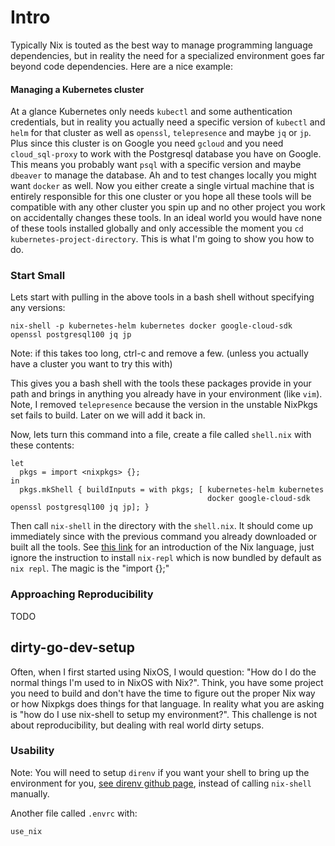 # Intro

Typically Nix is touted as the best way to manage programming language dependencies, but in reality the need for a specialized environment goes far beyond code dependencies. Here are a nice example:

#### Managing a Kubernetes cluster

At a glance Kubernetes only needs `kubectl` and some authentication credentials, but in reality you actually need a specific version of `kubectl` and `helm` for that cluster as well as `openssl`, `telepresence` and maybe `jq` or `jp`. Plus since this cluster is on Google you need `gcloud` and you need `cloud_sql-proxy` to work with the Postgresql database you have on Google. This means you probably want `psql` with a specific version and maybe `dbeaver` to manage the database. Ah and to test changes locally you might want `docker` as well. Now you either create a single virtual machine that is entirely responsible for this one cluster or you hope all these tools will be compatible with any other cluster you spin up and no other project you work on accidentally changes these tools. In an ideal world you would have none of these tools installed globally and only accessible the moment you `cd kubernetes-project-directory`. This is what I'm going to show you how to do.

### Start Small

Lets start with pulling in the above tools in a bash shell without specifying any versions:

```
nix-shell -p kubernetes-helm kubernetes docker google-cloud-sdk openssl postgresql100 jq jp
```

Note: if this takes too long, ctrl-c and remove a few. (unless you
actually have a cluster you want to try this with)

This gives you a bash shell with the tools these packages provide in your path and brings in anything you already have in your environment (like `vim`). Note, I removed `telepresence` because the version in the unstable NixPkgs set fails to build. Later on we will add it back in.

Now, lets turn this command into a file, create a file called `shell.nix` with these contents:

```
let
  pkgs = import <nixpkgs> {};
in
  pkgs.mkShell { buildInputs = with pkgs; [ kubernetes-helm kubernetes
                                            docker google-cloud-sdk openssl postgresql100 jq jp]; }
```

Then call `nix-shell` in the directory with the `shell.nix`. It should come up immediately since with the previous command you already downloaded or built all the tools. See [this link](https://nixos.org/nixos/nix-pills/basics-of-language.html) for an introduction of the Nix language, just ignore the instruction to install `nix-repl` which is now bundled by default as `nix repl`. The magic is the "import <nixpkgs> {};"


### Approaching Reproducibility 

TODO

## dirty-go-dev-setup

Often, when I first started using NixOS, I would question: "How do I
do the normal things I'm used to in NixOS with Nix?". Think, you have
some project you need to build and don't have the time to figure out
the proper Nix way or how Nixpkgs does things for that language. In
reality what you are asking is "how do I use nix-shell to setup my
environment?". This challenge is not about reproducibility, but
dealing with real world dirty setups.


### Usability

Note: You will need to setup `direnv` if you want your shell to bring up the environment for you, [see direnv github page](https://github.com/direnv/direnv/wiki/Nix), instead of calling `nix-shell` manually.

Another file called `.envrc` with:

```
use_nix
```

